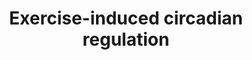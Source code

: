---
annotations:
- type: Pathway Ontology
  value: regulatory pathway
authors:
- A.C.Zambon
- MaintBot
- Khanspers
- AlexanderPico
- Egonw
- Mkutmon
- Susan
- Fehrhart
- L Dupuis
- Eweitz
description: This pathway describes the exercise induced circadian regulation in zebrafish
  (Danio rerio).
last-edited: 2021-05-14
organisms:
- Danio rerio
redirect_from:
- /index.php/Pathway:WP562
- /instance/WP562
schema-jsonld:
- '@context': https://schema.org/
  '@id': https://wikipathways.github.io/pathways/WP562.html
  '@type': Dataset
  creator:
    '@type': Organization
    name: WikiPathways
  description: This pathway describes the exercise induced circadian regulation in
    zebrafish (Danio rerio).
  keywords:
  - vapal
  - zfr
  - g0s2
  - etv6
  - per4
  - cebpb
  - cldn5a
  - ppp2cb
  - per2
  - btg1
  - clock
  - idi1
  - qki2
  - herpud1
  - pura
  - hist1h2ba
  - nckap1
  - dazap2
  - sf3a3
  - genx-3414
  - gstp1
  - reverbb2
  - cast
  - arntl
  - ncoa4
  - ugp2b
  - ucp3
  - rbpms
  - hspa8
  - eif4g2b
  - cry1a
  - ppp1r3cb
  - oazin
  - pigf
  - si:busm1-160c18.6
  - dnaja1l
  - cbx3a
  - tubb4b
  - gfra1b
  - gstm
  - sumo3b
  - sumol
  - cry1b
  - klf9
  - cry3
  - psma4
  - myf6
  - tab2
  - tob1a
  license: CC0
  name: Exercise-induced circadian regulation
seo: CreativeWork
title: Exercise-induced circadian regulation
wpid: WP562
---